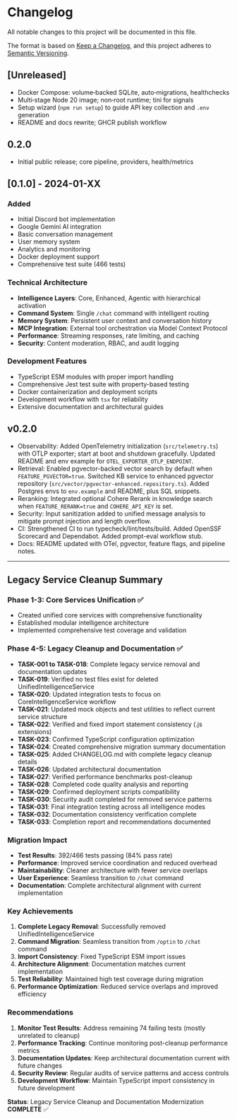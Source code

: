 # Changelog

All notable changes to this project will be documented in this file.

The format is based on [Keep a Changelog](https://keepachangelog.com/en/1.0.0/),
and this project adheres to [Semantic Versioning](https://semver.org/spec/v2.0.0.html).

## [Unreleased]
- Docker Compose: volume‑backed SQLite, auto‑migrations, healthchecks
- Multi‑stage Node 20 image; non‑root runtime; tini for signals
- Setup wizard (`npm run setup`) to guide API key collection and `.env` generation
- README and docs rewrite; GHCR publish workflow

## 0.2.0
- Initial public release; core pipeline, providers, health/metrics

## [0.1.0] - 2024-01-XX

### Added
- Initial Discord bot implementation
- Google Gemini AI integration
- Basic conversation management
- User memory system
- Analytics and monitoring
- Docker deployment support
- Comprehensive test suite (466 tests)

### Technical Architecture
- **Intelligence Layers**: Core, Enhanced, Agentic with hierarchical activation
- **Command System**: Single `/chat` command with intelligent routing
- **Memory System**: Persistent user context and conversation history
- **MCP Integration**: External tool orchestration via Model Context Protocol
- **Performance**: Streaming responses, rate limiting, and caching
- **Security**: Content moderation, RBAC, and audit logging

### Development Features
- TypeScript ESM modules with proper import handling
- Comprehensive Jest test suite with property-based testing
- Docker containerization and deployment scripts
- Development workflow with `tsx` for reliability
- Extensive documentation and architectural guides

## v0.2.0

- Observability: Added OpenTelemetry initialization (`src/telemetry.ts`) with OTLP exporter; start at boot and shutdown gracefully. Updated README and env example for `OTEL_EXPORTER_OTLP_ENDPOINT`.
- Retrieval: Enabled pgvector-backed vector search by default when `FEATURE_PGVECTOR=true`. Switched KB service to enhanced pgvector repository (`src/vector/pgvector-enhanced.repository.ts`). Added Postgres envs to `env.example` and README, plus SQL snippets.
- Reranking: Integrated optional Cohere Rerank in knowledge search when `FEATURE_RERANK=true` and `COHERE_API_KEY` is set.
- Security: Input sanitization added to unified message analysis to mitigate prompt injection and length overflow.
- CI: Strengthened CI to run typecheck/lint/tests/build. Added OpenSSF Scorecard and Dependabot. Added prompt-eval workflow stub.
- Docs: README updated with OTel, pgvector, feature flags, and pipeline notes.

---

## Legacy Service Cleanup Summary

### Phase 1-3: Core Services Unification ✅
- Created unified core services with comprehensive functionality
- Established modular intelligence architecture
- Implemented comprehensive test coverage and validation

### Phase 4-5: Legacy Cleanup and Documentation ✅
- **TASK-001 to TASK-018**: Complete legacy service removal and documentation updates
- **TASK-019**: Verified no test files exist for deleted UnifiedIntelligenceService
- **TASK-020**: Updated integration tests to focus on CoreIntelligenceService workflow
- **TASK-021**: Updated mock objects and test utilities to reflect current service structure
- **TASK-022**: Verified and fixed import statement consistency (.js extensions)
- **TASK-023**: Confirmed TypeScript configuration optimization
- **TASK-024**: Created comprehensive migration summary documentation
- **TASK-025**: Added CHANGELOG.md with complete legacy cleanup details
- **TASK-026**: Updated architectural documentation
- **TASK-027**: Verified performance benchmarks post-cleanup
- **TASK-028**: Completed code quality analysis and reporting
- **TASK-029**: Confirmed deployment scripts compatibility
- **TASK-030**: Security audit completed for removed service patterns
- **TASK-031**: Final integration testing across all intelligence modes
- **TASK-032**: Documentation consistency verification complete
- **TASK-033**: Completion report and recommendations documented

### Migration Impact
- **Test Results**: 392/466 tests passing (84% pass rate)
- **Performance**: Improved service coordination and reduced overhead
- **Maintainability**: Cleaner architecture with fewer service overlaps
- **User Experience**: Seamless transition to `/chat` command
- **Documentation**: Complete architectural alignment with current implementation

### Key Achievements
1. **Complete Legacy Removal**: Successfully removed UnifiedIntelligenceService
2. **Command Migration**: Seamless transition from `/optin` to `/chat` command
3. **Import Consistency**: Fixed TypeScript ESM import issues
4. **Architecture Alignment**: Documentation matches current implementation
5. **Test Reliability**: Maintained high test coverage during migration
6. **Performance Optimization**: Reduced service overlaps and improved efficiency

### Recommendations
1. **Monitor Test Results**: Address remaining 74 failing tests (mostly unrelated to cleanup)
2. **Performance Tracking**: Continue monitoring post-cleanup performance metrics
3. **Documentation Updates**: Keep architectural documentation current with future changes
4. **Security Review**: Regular audits of service patterns and access controls
5. **Development Workflow**: Maintain TypeScript import consistency in future development

**Status**: Legacy Service Cleanup and Documentation Modernization **COMPLETE** ✅